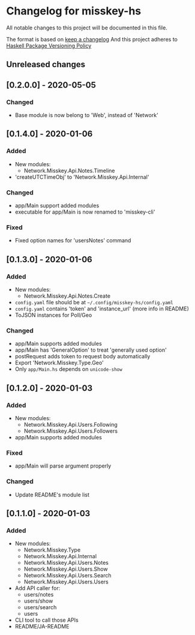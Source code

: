 # Changelog for misskey-hs
All notable changes to this project will be documented in this file.

The format is based on [keep a changelog](https://keepachangelog.com/ja/1.0.0/)
And this project adheres to [Haskell Package Versioning Policy](https://pvp.haskell.org/)

## Unreleased changes

## [0.2.0.0] - 2020-05-05
### Changed
- Base module is now belong to 'Web', instead of 'Network'


## [0.1.4.0] - 2020-01-06
### Added
- New modules:
  - Network.Misskey.Api.Notes.Timeline
- 'createUTCTimeObj' to 'Network.Misskey.Api.Internal'

### Changed
- app/Main support added modules
- executable for app/Main is now renamed to 'misskey-cli'

### Fixed
- Fixed option names for 'usersNotes' command


## [0.1.3.0] - 2020-01-06
### Added
- New modules:
  - Network.Misskey.Api.Notes.Create
- `config.yaml` file should be at `~/.config/misskey-hs/config.yaml`
- `config.yaml` contains 'token' and 'instance_url' (more info in README)
- ToJSON instances for Poll/Geo

### Changed
- app/Main supports added modules
- app/Main has 'GeneralOption' to treat 'generally used option'
- postRequest adds token to request body automatically
- Export 'Network.Misskey.Type.Geo'
- Only `app/Main.hs` depends on `unicode-show`


## [0.1.2.0] - 2020-01-03
### Added
- New modules:
  - Network.Misskey.Api.Users.Following
  - Network.Misskey.Api.Users.Followers
- app/Main supports added modules

### Fixed
- app/Main will parse argument properly

### Changed
- Update README's module list

## [0.1.1.0] - 2020-01-03
### Added
- New modules:
  - Network.Misskey.Type
  - Network.Misskey.Api.Internal
  - Network.Misskey.Api.Users.Notes
  - Network.Misskey.Api.Users.Show
  - Network.Misskey.Api.Users.Search
  - Network.Misskey.Api.Users.Users
- Add API caller for:
  - users/notes
  - users/show
  - users/search
  - users
- CLI tool to call those APIs
- README/JA-README
